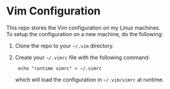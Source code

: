 # Vim Configuration

This repo stores the Vim configuration on my Linux machines.  
To setup the configuration on a new machine, do the following:

1. Clone the repo to your `~/.vim` directory.
2. Create your `~/.vimrc` file with the following command:  

        echo "runtime vimrc" > ~/.vimrc  

   which will load the configuration in `~/.vim/vimrc` at runtime.
